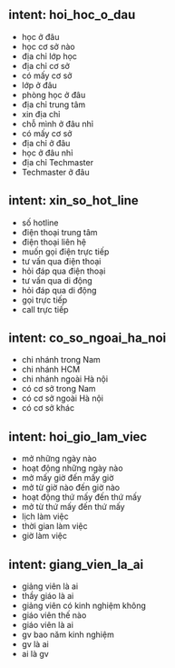 ## intent: hoi_hoc_o_dau
- học ở đâu
- học cơ sở nào
- địa chỉ lớp học
- địa chỉ cơ sở
- có mấy cơ sở
- lớp ở đâu
- phòng học ở đâu
- địa chỉ trung tâm
- xin địa chỉ
- chỗ mình ở đâu nhỉ
- có mấy cơ sở
- địa chỉ ở đâu
- học ở đâu nhỉ
- địa chỉ Techmaster
- Techmaster ở đâu

## intent: xin_so_hot_line
- số hotline
- điện thoại trung tâm
- điện thoại liên hệ
- muốn gọi điện trực tiếp
- tư vấn qua điện thoại
- hỏi đáp qua điện thoại
- tư vấn qua di động
- hỏi đáp qua di động
- gọi trực tiếp
- call trực tiếp

## intent: co_so_ngoai_ha_noi
- chi nhánh trong Nam
- chi nhánh HCM
- chi nhánh ngoài Hà nội
- có cơ sở trong Nam
- có cơ sở ngoài Hà nội
- có cơ sở khác

## intent: hoi_gio_lam_viec
- mở những ngày nào
- hoạt động những ngày nào
- mở mấy giờ đến mấy giờ
- mở từ giờ nào đến giờ nào
- hoạt động thứ mấy đến thứ mấy
- mở từ thứ mấy đến thứ mấy
- lịch làm việc
- thời gian làm việc
- giờ làm việc

## intent: giang_vien_la_ai
- giảng viên là ai
- thầy giáo là ai
- giảng viên có kinh nghiệm không
- giáo viên thế nào
- giáo viên là ai
- gv bao năm kinh nghiệm
- gv là ai
- ai là gv